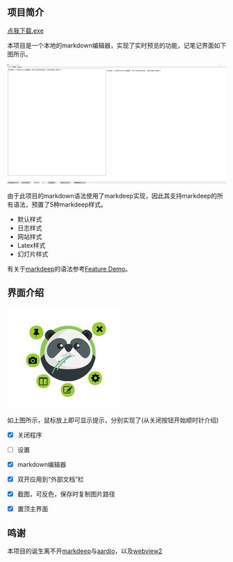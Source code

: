 ## 项目简介
[点我下载.exe](https://github.com/YrracOwl/PandaNotes/releases/latest)

本项目是一个本地的markdown编辑器，实现了实时预览的功能，记笔记界面如下图所示。

![Figure [states]: PN-记笔记界面](Src/Pics/PN-记笔记界面.png)

由于此项目的markdown语法使用了markdeep实现，因此其支持markdeep的所有语法，预置了5种markdeep样式。

- 默认样式
- 日志样式
- 网站样式
- Latex样式
- 幻灯片样式

有关于[markdeep](https://casual-effects.com/markdeep/)的语法参考[Feature Demo](https://casual-effects.com/markdeep/features.md.html)。

## 界面介绍

![Figure [states]: PN-主界面](Src//Pics/PN-主界面.png)

如上图所示，鼠标放上即可显示提示，分别实现了(从关闭按钮开始顺时针介绍)


- [x] 关闭程序
- [ ] 设置
- [x] markdown编辑器
- [x] 双开应用到“外部文档”栏
- [x] 截图，可反色，保存时复制图片路径
- [x] 置顶主界面


## 鸣谢

本项目的诞生离不开[markdeep](https://casual-effects.com/markdeep/)与[aardio](https://aardio.com)，以及[webview2](https://developer.microsoft.com/en-us/microsoft-edge/webview2/)
